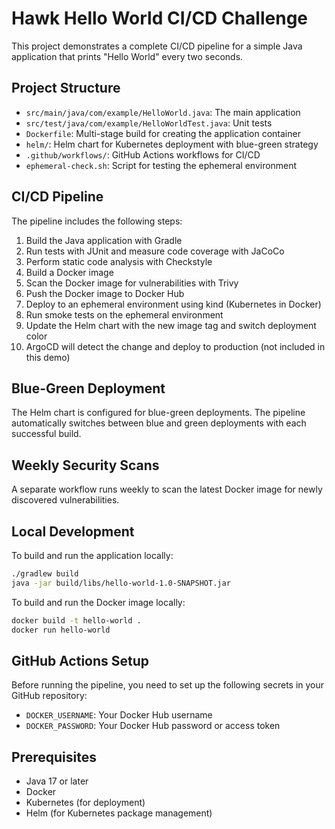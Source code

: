 # Hawk Hello World CI/CD Challenge

This project demonstrates a complete CI/CD pipeline for a simple Java application that prints "Hello World" every two seconds.

## Project Structure

- `src/main/java/com/example/HelloWorld.java`: The main application
- `src/test/java/com/example/HelloWorldTest.java`: Unit tests
- `Dockerfile`: Multi-stage build for creating the application container
- `helm/`: Helm chart for Kubernetes deployment with blue-green strategy
- `.github/workflows/`: GitHub Actions workflows for CI/CD
- `ephemeral-check.sh`: Script for testing the ephemeral environment

## CI/CD Pipeline

The pipeline includes the following steps:

1. Build the Java application with Gradle
2. Run tests with JUnit and measure code coverage with JaCoCo
3. Perform static code analysis with Checkstyle
4. Build a Docker image
5. Scan the Docker image for vulnerabilities with Trivy
6. Push the Docker image to Docker Hub
7. Deploy to an ephemeral environment using kind (Kubernetes in Docker)
8. Run smoke tests on the ephemeral environment
9. Update the Helm chart with the new image tag and switch deployment color
10. ArgoCD will detect the change and deploy to production (not included in this demo)

## Blue-Green Deployment

The Helm chart is configured for blue-green deployments. The pipeline automatically switches between blue and green deployments with each successful build.

## Weekly Security Scans

A separate workflow runs weekly to scan the latest Docker image for newly discovered vulnerabilities.

## Local Development

To build and run the application locally:

```bash
./gradlew build
java -jar build/libs/hello-world-1.0-SNAPSHOT.jar
```

To build and run the Docker image locally:

```bash
docker build -t hello-world .
docker run hello-world
```

## GitHub Actions Setup

Before running the pipeline, you need to set up the following secrets in your GitHub repository:

- `DOCKER_USERNAME`: Your Docker Hub username
- `DOCKER_PASSWORD`: Your Docker Hub password or access token

## Prerequisites

- Java 17 or later
- Docker
- Kubernetes (for deployment)
- Helm (for Kubernetes package management)
